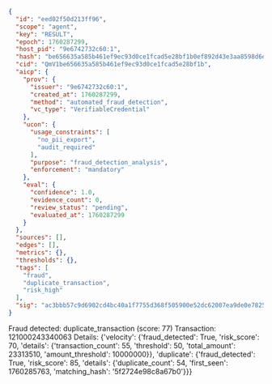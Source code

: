```json
{
  "id": "eed02f50d213ff96",
  "scope": "agent",
  "key": "RESULT",
  "epoch": 1760287299,
  "host_pid": "9e6742732c60:1",
  "hash": "be656635a585b461ef9ec93d0ce1fcad5e28bf1b0ef892d43e3aa8598d6ebdda",
  "cid": "QmV1be656635a585b461ef9ec93d0ce1fcad5e28bf1b",
  "aicp": {
    "prov": {
      "issuer": "9e6742732c60:1",
      "created_at": 1760287299,
      "method": "automated_fraud_detection",
      "vc_type": "VerifiableCredential"
    },
    "ucon": {
      "usage_constraints": [
        "no_pii_export",
        "audit_required"
      ],
      "purpose": "fraud_detection_analysis",
      "enforcement": "mandatory"
    },
    "eval": {
      "confidence": 1.0,
      "evidence_count": 0,
      "review_status": "pending",
      "evaluated_at": 1760287299
    }
  },
  "sources": [],
  "edges": [],
  "metrics": {},
  "thresholds": {},
  "tags": [
    "fraud",
    "duplicate_transaction",
    "risk_high"
  ],
  "sig": "ac3bbb57c9d6902cd4bc40a1f7755d368f505900e52dc62007ea9de0e7825c92"
}
```

Fraud detected: duplicate_transaction (score: 77)
Transaction: 121000243340063
Details: {'velocity': {'fraud_detected': True, 'risk_score': 70, 'details': {'transaction_count': 55, 'threshold': 50, 'total_amount': 23313510, 'amount_threshold': 10000000}}, 'duplicate': {'fraud_detected': True, 'risk_score': 85, 'details': {'duplicate_count': 54, 'first_seen': 1760285763, 'matching_hash': '5f2724e98c8a67b0'}}}